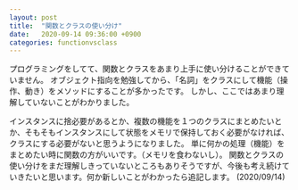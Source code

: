 ```yaml
---
layout: post
title:  "関数とクラスの使い分け"
date:   2020-09-14 09:36:00 +0900
categories: functionvsclass
---
```

プログラミングをしてて、関数とクラスをあまり上手に使い分けることができていません。
オブジェクト指向を勉強してから、「名詞」をクラスにして機能（操作、動き）をメソッドにすることが多かったです。
しかし、ここではあまり理解していないことがわかりました。

インスタンスに捨必要があるとか、複数の機能を１つのクラスにまとめたいとか、そもそもインスタンスにして状態をメモリで保持しておく必要がなければ、クラスにする必要がないと思うようになりました。
単に何かの処理（機能）をまとめたい時に関数の方がいいです。（メモリを食わないし）。
関数とクラスの使い分けをまだ理解しきっていないところもありそうですが、今後も考え続けていきたいと思います。何か新しいことがわかったら追記します。
(2020/09/14)
